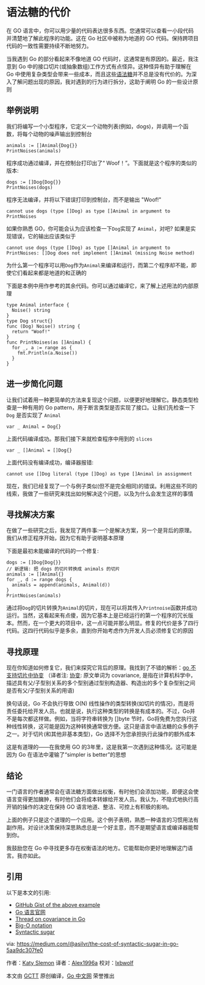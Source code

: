 # 语法糖的代价

在 GO 语言中，你可以用少量的代码表达很多东西。您通常可以查看一小段代码并清楚地了解此程序的功能。这在 Go 社区中被称为地道的 GO 代码。保持跨项目代码的一致性需要持续不断地努力。

当我遇到 Go 的部分看起来不像地道 GO 代码时，这通常是有原因的。最近，我注意到 Go 中的接口切片(或抽象数组)工作方式有点怪异。这种怪异有助于理解在 Go 中使用复杂类型会带来一些成本，而且这些[语法糖](https://en.wikipedia.org/wiki/Syntactic_sugar?source=post_page---------------------------)并不总是没有代价的。为深入了解问题出现的原因，我对遇到的行为进行拆分，这助于阐明 Go 的一些设计原则

## 举例说明
我们将编写一个小型程序，它定义一个动物列表(例如，dogs)，并调用一个函数，将每个动物的噪声输出到控制台

```golang
animals := []Animal{Dog{}}
PrintNoises(animals)
```

程序成功通过编译，并在控制台打印出了“ Woof！”。下面就是这个程序的类似的版本:

```golang
dogs := []Dog{Dog{}}
PrintNoises(dogs)
```

程序无法编译，并将以下错误打印到控制台，而不是输出 "Woof!"

```goalng
cannot use dogs (type []Dog) as type []Animal in argument to PrintNoises
```

如果你熟悉 GO，你可能会认为应该检查一下`Dog`实现了 `Animal`，对吧? 如果是实现错误，它的输出应该类似于

```golang
cannot use dogs (type []Dog) as type []Animal in argument to PrintNoises: []Dog does not implement []Animal (missing Noise method)
```

为什么第一个程序可以用`Dog`作为`Animal`来编译和运行，而第二个程序却不能，即使它们看起来都是地道的和正确的

下面是本例中用作参考的其余代码。你可以通过编译它，来了解上述用法的内部原理

```golang
type Animal interface {
  Noise() string
}
type Dog struct{}
func (Dog) Noise() string {
  return "Woof!"
}
func PrintNoises(as []Animal) {
  for _, a := range as {
    fmt.Println(a.Noise())
  }
}
```

## 进一步简化问题
让我们试着用一种更简单的方法来复现这个问题，以便更好地理解它。静态类型检查是一种有用的 Go pattern，用于断言类型是否实现了接口。让我们先检查一下 `Dog` 是否实现了 `Animal`

```goalng
var _ Animal = Dog{}
```

上面代码编译成功。那我们接下来就检查程序中用到的 `slices`

```golang
var _ []Animal = []Dog{}
```

上面代码没有编译成功，编译器报错:

```golang
cannot use []Dog literal (type []Dog) as type []Animal in assignment
```

现在，我们已经复现了一个与例子类似(但不是完全相同)的错误。利用这些不同的线索，我做了一些研究来找出如何解决这个问题，以及为什么会发生这样的事情

## 寻找解决方案
在做了一些研究之后，我发现了两件事:一个是解决方案，另一个是背后的原理。我们从修正程序开始，因为它有助于说明基本原理

下面是最初未能编译的代码的一个修复:

```golang
dogs := []Dog{Dog{}}
// 新逻辑: 把 dogs 的切片转换成 animals 的切片
animals := []Animal{}
for _, d := range dogs {
  animals = append(animals, Animal(d))
}
PrintNoises(animals)
```

通过将`Dog`的切片转换为`Animal`的切片，现在可以将其传入`Printnoise`函数并成功运行。当然，这看起来有点傻，因为它基本上是已经运行的第一个程序的冗长版本。然而，在一个更大的项目中，这一点可能并那么明显。修复的代价是多了四行代码。这四行代码似乎是多余，直到你开始考虑作为开发人员必须修复它的原因

## 寻找原理
现在你知道如何修复它，我们来探究它背后的原理。我找到了不错的解析：[go 不支持切片中协变](https://www.reddit.com/r/golang/comments/3gtg3i/passing_slice_of_values_as_slice_of_interfaces/?source=post_page---------------------------)
（译者注: [协变](https://zh.wikipedia.org/wiki/%E5%8D%8F%E5%8F%98%E4%B8%8E%E9%80%86%E5%8F%98): 原文单词为 covariance, 是指在计算机科学中，描述具有父/子型别关系的多个型别通过型别构造器、构造出的多个复杂型别之间是否有父/子型别关系的用语)

换句话说，Go 不会执行导致 O(N) 线性操作的类型转换(如切片的情况)，而是将责任委托给开发人员。也就是说，执行这种类型的转换是有成本的。不过，Go并不是每次都这样做。例如，当将字符串转换为 []byte 节时，Go将免费为您执行这种线性转换，这可能是因为这种转换通常很方便。这只是语言中语法糖的众多例子之一。对于切片(和其他非基本类型)，Go 选择不为您承担执行此操作的额外成本

这是有道理的——在我使用 GO 的3年里，这是我第一次遇到这种情况。这可能是因为 Go 在语法中灌输了“simpler is better”的思想

## 结论
一门语言的作者通常会在语法糖方面做出权衡，有时他们会添加功能，即便这会使语言变得更加臃肿，有时他们会将成本转嫁给开发人员。我认为，不隐式地执行高开销的操作的决定在保持 GO 语言地道、整洁、可控上有积极的影响。

上面的例子只是这个道理的一个应用。这个例子表明，熟悉一种语言的习惯用法有副作用。对设计决策保持深思熟虑总是一个好主意，而不是期望语言或编译器能帮到你。

我鼓励您在 Go 中寻找更多存在权衡语法的地方。它能帮助你更好地理解这门语言。我亦如此。

## 引用
以下是本文的引用:
* [GitHub Gist of the above example](https://gist.github.com/asilvr/4d4da3cdc8180c5a9740d2890d833923)
* [Go 语言官网](https://golang.org)
* [Thread on covariance in Go](https://www.reddit.com/r/golang/comments/3gtg3i/passing_slice_of_values_as_slice_of_interfaces/)
* [Big-O notation](https://en.wikipedia.org/wiki/Big_O_notation)
* [Syntactic sugar](https://en.wikipedia.org/wiki/Syntactic_sugar)

via: https://medium.com/@asilvr/the-cost-of-syntactic-sugar-in-go-5aa9dc307fe0

作者：[Katy Slemon](https://medium.com/@katyslemon)
译者：[Alex1996a](https://github.com/Alex1996a)
校对：[lxbwolf](https://github.com/lxbwolf)

本文由 [GCTT](https://github.com/studygolang/GCTT) 原创编译，[Go 中文网](https://studygolang.com/) 荣誉推出